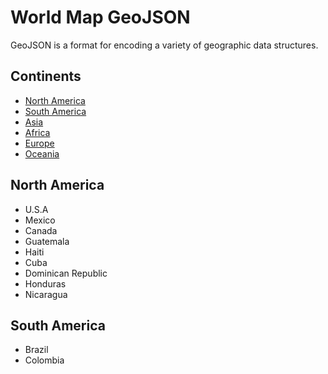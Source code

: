 # World Map GeoJSON
GeoJSON is a format for encoding a variety of geographic data structures.

## Continents
 - [North America](https://raw.githubusercontent.com/viniciusparede/world-map-geojson/main/north_america.json)
 - [South America](https://raw.githubusercontent.com/viniciusparede/world-map-geojson/main/south_america.json)
 - [Asia](https://raw.githubusercontent.com/viniciusparede/world-map-geojson/main/asia.json)
 - [Africa](https://raw.githubusercontent.com/viniciusparede/world-map-geojson/main/africa.json)
 - [Europe](https://raw.githubusercontent.com/viniciusparede/world-map-geojson/main/europe.json)
 - [Oceania](https://raw.githubusercontent.com/viniciusparede/world-map-geojson/main/oceania.json)

## North America
 - U.S.A
 - Mexico 
 - Canada
 - Guatemala
 - Haiti
 - Cuba
 - Dominican Republic
 - Honduras
 - Nicaragua

## South America
- Brazil
- Colombia

